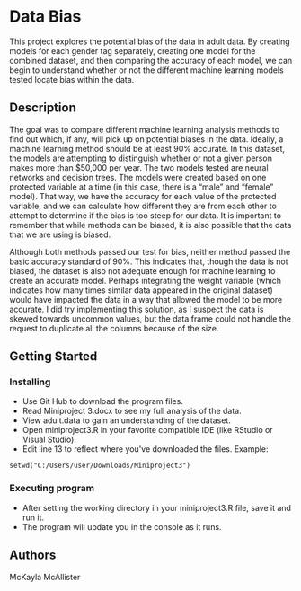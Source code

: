 # Data Bias

This project explores the potential bias of the data in adult.data. By creating models for each gender tag separately, creating one model for the combined dataset, and then comparing the accuracy of each model, we can begin to understand whether or not the different machine learning models tested locate bias within the data.

## Description

The goal was to compare different machine learning analysis methods to find out which, if any, will pick up on potential biases in the data. Ideally, a machine learning method should be at least 90% accurate. In this dataset, the models are attempting to distinguish whether or not a given person makes more than $50,000 per year. The two models tested are neural networks and decision trees. The models were created based on one protected variable at a time (in this case, there is a “male” and “female” model). That way, we have the accuracy for each value of the protected variable, and we can calculate how different they are from each other to attempt to determine if the bias is too steep for our data. It is important to remember that while methods can be biased, it is also possible that the data that we are using is biased.

Although both methods passed our test for bias, neither method passed the basic accuracy standard of 90%. This indicates that, though the data is not biased, the dataset is also not adequate enough for machine learning to create an accurate model. Perhaps integrating the weight variable (which indicates how many times similar data appeared in the original dataset) would have impacted the data in a way that allowed the model to be more accurate. I did try implementing this solution, as I suspect the data is skewed towards uncommon values, but the data frame could not handle the request to duplicate all the columns because of the size. 

## Getting Started

### Installing

* Use Git Hub to download the program files.
* Read Miniproject 3.docx to see my full analysis of the data.
* View adult.data to gain an understanding of the dataset.
* Open miniproject3.R in your favorite compatible IDE (like RStudio or Visual Studio).
* Edit line 13 to reflect where you've downloaded the files.
Example:
```
setwd("C:/Users/user/Downloads/Miniproject3")
```
### Executing program

* After setting the working directory in your miniproject3.R file, save it and run it.
* The program will update you in the console as it runs.

## Authors
McKayla McAllister
